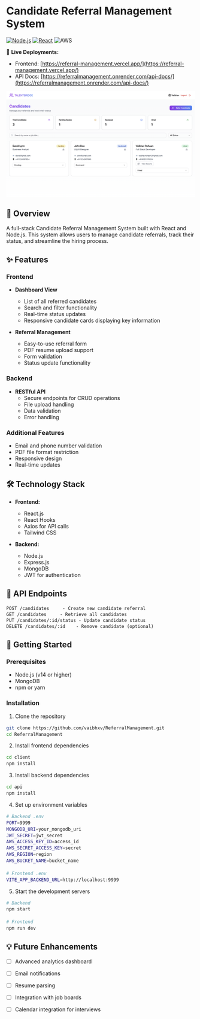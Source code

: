 # Candidate Referral Management System

[![Node.js](https://img.shields.io/badge/Node.js-v14+-green.svg)](https://nodejs.org/)
[![React](https://img.shields.io/badge/React-18.x-blue.svg)](https://reactjs.org/)
![AWS](https://img.shields.io/badge/AWS-%23FF9900.svg/)

🔗 **Live Deployments:**
- Frontend: [https://referral-management.vercel.app/](https://referral-management.vercel.app/)
- API Docs: [https://referralmanagement.onrender.com/api-docs/](https://referralmanagement.onrender.com/api-docs/)


<div align="center">
  <img src="screenshot.png" alt="Dashboard Screenshot" width="800"/>
</div>

## 🚀 Overview

A full-stack Candidate Referral Management System built with React and Node.js. This system allows users to manage candidate referrals, track their status, and streamline the hiring process.

## ✨ Features

### Frontend
- **Dashboard View**
  - List of all referred candidates
  - Search and filter functionality
  - Real-time status updates
  - Responsive candidate cards displaying key information

- **Referral Management**
  - Easy-to-use referral form
  - PDF resume upload support
  - Form validation
  - Status update functionality

### Backend
- **RESTful API**
  - Secure endpoints for CRUD operations
  - File upload handling
  - Data validation
  - Error handling

### Additional Features
- Email and phone number validation
- PDF file format restriction
- Responsive design
- Real-time updates

## 🛠️ Technology Stack

- **Frontend:**
  - React.js
  - React Hooks
  - Axios for API calls
  - Tailwind CSS

- **Backend:**
  - Node.js
  - Express.js
  - MongoDB
  - JWT for authentication

## 📝 API Endpoints

```
POST /candidates     - Create new candidate referral
GET /candidates     - Retrieve all candidates
PUT /candidates/:id/status - Update candidate status
DELETE /candidates/:id    - Remove candidate (optional)
```

## 🚀 Getting Started

### Prerequisites
- Node.js (v14 or higher)
- MongoDB
- npm or yarn

### Installation

1. Clone the repository
```bash
git clone https://github.com/vaibhxv/ReferralManagement.git
cd ReferralManagement
```

2. Install frontend dependencies
```bash
cd client
npm install
```

3. Install backend dependencies
```bash
cd api
npm install
```

4. Set up environment variables
```bash
# Backend .env
PORT=9999
MONGODB_URI=your_mongodb_uri
JWT_SECRET=jwt_secret
AWS_ACCESS_KEY_ID=access_id
AWS_SECRET_ACCESS_KEY=secret
AWS_REGION=region
AWS_BUCKET_NAME=bucket_name

# Frontend .env
VITE_APP_BACKEND_URL=http://localhost:9999
```

5. Start the development servers
```bash
# Backend
npm start

# Frontend
npm run dev
```


## 💡 Future Enhancements

- [ ] Advanced analytics dashboard
- [ ] Email notifications
- [ ] Resume parsing
- [ ] Integration with job boards
- [ ] Calendar integration for interviews


